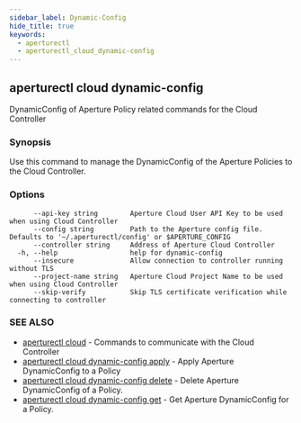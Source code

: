 ```yaml
---
sidebar_label: Dynamic-Config
hide_title: true
keywords:
  - aperturectl
  - aperturectl_cloud_dynamic-config
---
```


<!-- markdownlint-disable -->

## aperturectl cloud dynamic-config

DynamicConfig of Aperture Policy related commands for the Cloud Controller

### Synopsis

Use this command to manage the DynamicConfig of the Aperture Policies to the Cloud Controller.

### Options

```
      --api-key string        Aperture Cloud User API Key to be used when using Cloud Controller
      --config string         Path to the Aperture config file. Defaults to '~/.aperturectl/config' or $APERTURE_CONFIG
      --controller string     Address of Aperture Cloud Controller
  -h, --help                  help for dynamic-config
      --insecure              Allow connection to controller running without TLS
      --project-name string   Aperture Cloud Project Name to be used when using Cloud Controller
      --skip-verify           Skip TLS certificate verification while connecting to controller
```

### SEE ALSO

- [aperturectl cloud](/reference/aperturectl/cloud/cloud.md) - Commands to communicate with the Cloud Controller
- [aperturectl cloud dynamic-config apply](/reference/aperturectl/cloud/dynamic-config/apply/apply.md) - Apply Aperture DynamicConfig to a Policy
- [aperturectl cloud dynamic-config delete](/reference/aperturectl/cloud/dynamic-config/delete/delete.md) - Delete Aperture DynamicConfig of a Policy.
- [aperturectl cloud dynamic-config get](/reference/aperturectl/cloud/dynamic-config/get/get.md) - Get Aperture DynamicConfig for a Policy.
